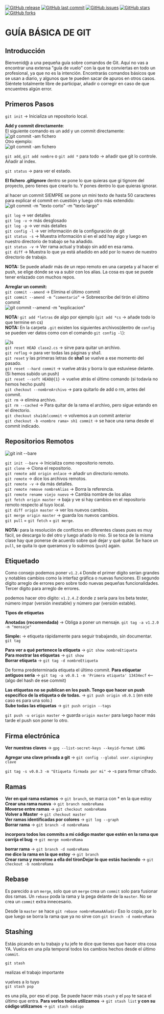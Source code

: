 [![GitHub release](https://img.shields.io/github/release/KamiKeys/guia-git-basica.svg)]()
[![GitHub last commit](https://img.shields.io/github/last-commit/KamiKeys/guia-git-basica.svg)]()
[![GitHub issues](https://img.shields.io/github/issues/KamiKeys/guia-git-basica.svg)]()
[![GitHub stars](https://img.shields.io/github/stars/KamiKeys/guia-git-basica.svg)]()
[![GitHub forks](https://img.shields.io/github/forks/KamiKeys/guia-git-basica.svg)](https://github.com/KamiKeys/guia-git-basica/network)
# GUÍA BÁSICA DE GIT  
## Introducción  
Bienvenid@ a una pequeña guía sobre comandos de Git. Aquí no vas a encontrar una extensa "guía de vuelo" con la que te conviertas en todo un profesional, ya que no es la intención. Encontrarás comandos básicos que se usan a diario, y algunos que te pueden sacar de apuros en otros casos.  
Siéntete totalmente libre de participar, añadir o corregir en caso de que encuentres algún error.

## Primeros Pasos  
`git init` → Inicializa un repositorio local.  

**Add y commit directamente**:  
El siguiente comando es un add y un commit directamente:  
![git commit -am fichero](https://raw.githubusercontent.com/KamiKeys/guia-git-basica/master/images/image4.png)  
Otro ejemplo:  
![git commit -am fichero](https://raw.githubusercontent.com/KamiKeys/guia-git-basica/master/images/image5.png)  

`git add`, `git add nombre` o `git add *` para todo → añadir que git lo controle. Añadir al index.

`git status` → para ver el estado.

**El fichero .gitignore**
dentro se pone lo que quieras que gi tignore del proyecto, pero tienes que crearlo tu. Y pones dentro lo que quieras ignorar.


al hacer un commit SIEMPRE se pone un mini texto de hasta 50 caracteres para explicar el commit en cuestión y luego otro más extendido:  
![git commit -m "texto corto" -m "texto largo"](https://raw.githubusercontent.com/KamiKeys/guia-git-basica/master/images/image3.png)  

`git log` → ver detalles  
`git log -v` → más desglosado  
`git log -p` → ver más detalles  
`git config -l` → ver información de la configuración de git  
`git status -s` → Muestra información si en el add hay algo y luego en nuestro directorio de trabajo se ha añadido.  
`git status -v` → Ver rama actual y trabajo sin add en esa rama.  
`git diff` → Muestra lo que ya está añadido en add por lo nuevo de nuestro directorio de trabajo.  

**NOTA:** Se puede añadir más de un repo remoto en una carpeta y al hacer el push, se elige dónde se va a subir con los alias. La cosa es que se puede tener enlazado con muchos repos.

**Arreglar un commit:**  
`git commit --amend` → Elimina el último commit  
`git commit --amend -m ”comentario”` → Sobreescribe del tirón el último commit  
![git commit --amend -m "explicacion"](https://raw.githubusercontent.com/KamiKeys/guia-git-basica/master/images/image1.png)

**NOTA:** `git add *letras` de algo por ejemplo (`git add *cs` → añade todo lo que termine en cs)  
**NOTA:** En la carpeta `.git` existen los siguientes archivos(dentro de `config` se pueden ver datos como con el comando `git config -l`):  

![ls](https://raw.githubusercontent.com/KamiKeys/guia-git-basica/master/images/image6.png)  
`git reset HEAD clase2.cs` → sirve para quitar un archivo.  
`git reflog` → para ver todas las páginas y sha1.  
`git reset` y las primeras letras de **sha1** se vuelve a ese momento del pasado.  
`git reset --hard commit` → vuelve atrás y borra lo que estuviese delante. (Si hemos subido un push)  
`git reset --soft HEAD@{1}` → vuelve atrás el último comando (si todavía no hemos hecho push)  
`git checkout --nombreArchivo` → para quitarlo de add o rm, antes del commit.  
`git rm` → elimina archivo.  
`git rm --cached` → Para quitar de la rama el archivo, pero sigue estando en el directorio.  
`git checkout sha1delcommit` → volvemos a un commit anterior  
`git checkout -b <nombre rama> sh1 commit` → se hace una rama desde el commit indicado.  


## Repositorios Remotos

![git init --bare](https://raw.githubusercontent.com/KamiKeys/guia-git-basica/master/images/image7.png)

`git init --bare` → Inicializa como repositorio remoto.  
`git clone` → Clona el repositorio.  
`git remote add origin enlace` → añadir un directorio remoto.  
`git remote` →  dice los archivos remotos.  
`git remote -v` → da más detalles.  
`git remote remove nombreAlias` → Borra la referencia.  
`git remote rename viejo nuevo` → Cambia nombre de los alias  
`git fetch origin master` → baja y ve si hay cambios en el repositorio remoto respecto al tuyo local.  
`git diff origin master` → ver los nuevos cambios.  
`git merge origin master` → guarda los nuevos cambios.  
`git pull` = `git fetch` + `git merge`.  

**NOTA:** para la resolución de conflictos en diferentes clases pues es muy fácil, se descarga lo del otro y luego añado lo mio. Si se toca de la misma clase hay que ponerse de acuerdo sobre qué dejar y qué quitar. Se hace un `pull`, se quita lo que queramos y lo subimos (`push`) again.


## Etiquetado

Como consejo podemos poner `v1.2.4`
Donde el primer dígito serían grandes y notables cambios como la interfaz gráfica o nuevas funciones. El segundo dígito arreglo de errores pero sobre todo nuevas pequeñas funcionalidades. Tercer dígito para arreglo de errores.

podemos hacer otro dígito: `v1.2.4.Z`
donde z sería para los beta tester, número impar (versión inestable) y número par (versión estable).

**Tipos de etiquetas**

**Anotadas (recomendada)** → Obliga a poner un mensaje. `git tag -a v1.2.0 -m "mensaje"`

**Simple:** → etiqueta rápidamente para seguir trabajando, sin documentar. `git tag`

**Para ver a qué pertenece la etiqueta** → `git show nombreEtiqueta`  
**Para mostrar las etiquetas** → `git show`  
**Borrar etiqueta** → `git tag -d nombreEtiqueta`  

De forma predeterminada etiqueta el último commit. 
**Para etiquetar antiguos sería** →  `git tag -a v0.0.1 -m 'Primera etiqueta' 13434ecf` <--(algo del hash de ese commit)    

**Las etiquetas no se publican en los push. Tengo que hacer un push específico de la etiqueta o de todas.** → `git push origin v0.0.1` (en este caso es para una solo.)  
**Sube todas las etiquetas** → `git push origin --tags`    

`git push -u origin master` → guarda `origin master` para luego hacer más tarde el push son poner lo otro.  

## Firma electrónica    
**Ver nuestras claves** → `gpg --list-secret-keys --keyid-format LONG`

**Agregar una clave privada a git** →  `git config --global user.signingkey clave`

`git tag -s v0.0.3 -m "Etiqueta firmada por mi"` → -s para firmar cifrado.

## Ramas    
**Ver en qué rama estamos** → `git branch`, se marca con * en la que estoy  
**Crear una rama nueva** → `git branch nombreRama`  
**Moverse entre ramas** → `git checkout nombreRama`  
**Volver a Master** → `git checkout master`  
**Ver ramas identificadas por colores** → `git log --graph`  
**Borrar rama** → `git branch -d nombreRama`  


**incorpora todos los commits a mi código master que estén en la rama que corrija el bug** → `git merge nombreRama`    

**borrar rama** → `git branch -d nombreRama`  
**me dice la rama en la que estoy** → `git branch`  
**Crear rama y moverme a ella del tironDejar lo que estás haciendo** → `git checkout -b nombreRama`  


## Rebase

Es parecido a un `merge`, solo que un `merge` crea un `commit` solo para fusionar dos ramas.
Un `rebase` poda la rama y la pega delante de la `master`. No se crea un `commit` extra innecesario.

Desde la `master` se hace `git rebase nombreRamaAAñadir` 
Eso lo copia, por lo que luego se borra la rama que ya no sirve con `git branch -d nombreRama`


## Stashing

Estás picando en tu trabajo y tu jefe te dice que tienes que hacer otra cosa YA.
Vuelca en una pila temporal todos los cambios hechos desde el último `commit`.

`git stash`

realizas el trabajo importante

vuelves a lo tuyo  
`git stash pop`

es una pila, por eso el pop. Se puede hacer más `stash` y el `pop` te saca el último que entra. 
**Para verlos todos utilizamos** → `git stash list`
**y con su código utilizamos** → `git stash código`
